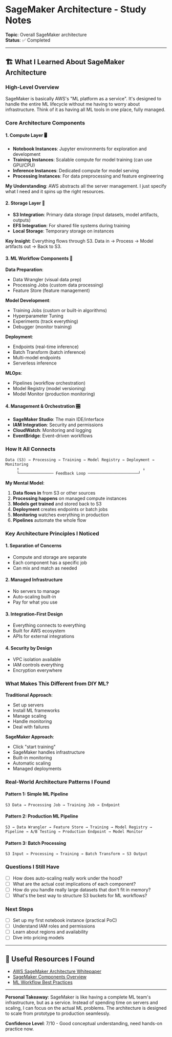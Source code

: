 # SageMaker Architecture - Study Notes

**Topic**: Overall SageMaker architecture  
**Status**: ✅ Completed  

---

## 🏗️ What I Learned About SageMaker Architecture

### High-Level Overview
SageMaker is basically AWS's "ML platform as a service". It's designed to handle the entire ML lifecycle without me having to worry about infrastructure. Think of it as having all ML tools in one place, fully managed.

### Core Architecture Components

#### 1. **Compute Layer** 🖥️
- **Notebook Instances**: Jupyter environments for exploration and development
- **Training Instances**: Scalable compute for model training (can use GPU/CPU)
- **Inference Instances**: Dedicated compute for model serving
- **Processing Instances**: For data preprocessing and feature engineering

**My Understanding**: AWS abstracts all the server management. I just specify what I need and it spins up the right resources.

#### 2. **Storage Layer** 📁
- **S3 Integration**: Primary data storage (input datasets, model artifacts, outputs)
- **EFS Integration**: For shared file systems during training
- **Local Storage**: Temporary storage on instances

**Key Insight**: Everything flows through S3. Data in → Process → Model artifacts out → Back to S3.

#### 3. **ML Workflow Components** 🔄

**Data Preparation**:
- Data Wrangler (visual data prep)
- Processing Jobs (custom data processing)
- Feature Store (feature management)

**Model Development**:
- Training Jobs (custom or built-in algorithms)
- Hyperparameter Tuning
- Experiments (track everything)
- Debugger (monitor training)

**Deployment**:
- Endpoints (real-time inference)
- Batch Transform (batch inference)
- Multi-model endpoints
- Serverless inference

**MLOps**:
- Pipelines (workflow orchestration)
- Model Registry (model versioning)
- Model Monitor (production monitoring)

#### 4. **Management & Orchestration** 🎛️
- **SageMaker Studio**: The main IDE/interface
- **IAM Integration**: Security and permissions
- **CloudWatch**: Monitoring and logging
- **EventBridge**: Event-driven workflows

### How It All Connects

```
Data (S3) → Processing → Training → Model Registry → Deployment → Monitoring
     ↑                                                      ↓
     └─────────────── Feedback Loop ──────────────────────┘
```

**My Mental Model**:
1. **Data flows in** from S3 or other sources
2. **Processing happens** on managed compute instances
3. **Models get trained** and stored back to S3
4. **Deployment** creates endpoints or batch jobs
5. **Monitoring** watches everything in production
6. **Pipelines** automate the whole flow

### Key Architecture Principles I Noticed

#### 1. **Separation of Concerns**
- Compute and storage are separate
- Each component has a specific job
- Can mix and match as needed

#### 2. **Managed Infrastructure**
- No servers to manage
- Auto-scaling built-in
- Pay for what you use

#### 3. **Integration-First Design**
- Everything connects to everything
- Built for AWS ecosystem
- APIs for external integrations

#### 4. **Security by Design**
- VPC isolation available
- IAM controls everything
- Encryption everywhere

### What Makes This Different from DIY ML?

**Traditional Approach**:
- Set up servers
- Install ML frameworks
- Manage scaling
- Handle monitoring
- Deal with failures

**SageMaker Approach**:
- Click "start training"
- SageMaker handles infrastructure
- Built-in monitoring
- Automatic scaling
- Managed deployments

### Real-World Architecture Patterns I Found

#### Pattern 1: Simple ML Pipeline
```
S3 Data → Processing Job → Training Job → Endpoint
```

#### Pattern 2: Production ML Pipeline
```
S3 → Data Wrangler → Feature Store → Training → Model Registry → 
Pipeline → A/B Testing → Production Endpoint → Model Monitor
```

#### Pattern 3: Batch Processing
```
S3 Input → Processing → Training → Batch Transform → S3 Output
```

### Questions I Still Have
- [ ] How does auto-scaling really work under the hood?
- [ ] What are the actual cost implications of each component?
- [ ] How do you handle really large datasets that don't fit in memory?
- [ ] What's the best way to structure S3 buckets for ML workflows?

### Next Steps
- [ ] Set up my first notebook instance (practical PoC)
- [ ] Understand IAM roles and permissions
- [ ] Learn about regions and availability
- [ ] Dive into pricing models

---

## 🔗 Useful Resources I Found
- [AWS SageMaker Architecture Whitepaper](https://docs.aws.amazon.com/sagemaker/latest/dg/whatis.html)
- [SageMaker Components Overview](https://docs.aws.amazon.com/sagemaker/latest/dg/sagemaker-components.html)
- [ML Workflow Best Practices](https://docs.aws.amazon.com/sagemaker/latest/dg/best-practices.html)

---

**Personal Takeaway**: SageMaker is like having a complete ML team's infrastructure, but as a service. Instead of spending time on servers and scaling, I can focus on the actual ML problems. The architecture is designed to scale from prototype to production seamlessly.

**Confidence Level**: 7/10 - Good conceptual understanding, need hands-on practice now.

